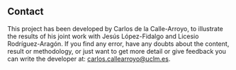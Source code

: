 Contact
-------

This project has been developed by Carlos de la Calle-Arroyo, to
illustrate the results of his joint work with Jesús López-Fidalgo and
Licesio Rodríguez-Aragón. If you find any error, have any doubts about
the content, result or methodology, or just want to get more detail or
give feedback you can write the developer at:
<a href="mailto:carlos.callearroyo@uclm.es" class="email">carlos.callearroyo@uclm.es</a>.

